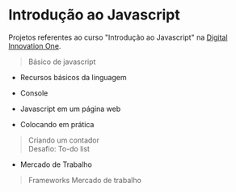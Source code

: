 # Introdução ao Javascript

Projetos referentes ao curso "Introdução ao Javascript" na [Digital Innovation One](https://digitalinnovation.one/).

> Básico de javascript

- Recursos básicos da linguagem

- Console

- Javascript em um página web

- Colocando em prática

> Criando um contador<br>
> Desafio: To-do list

- Mercado de Trabalho

> Frameworks
> Mercado de trabalho
